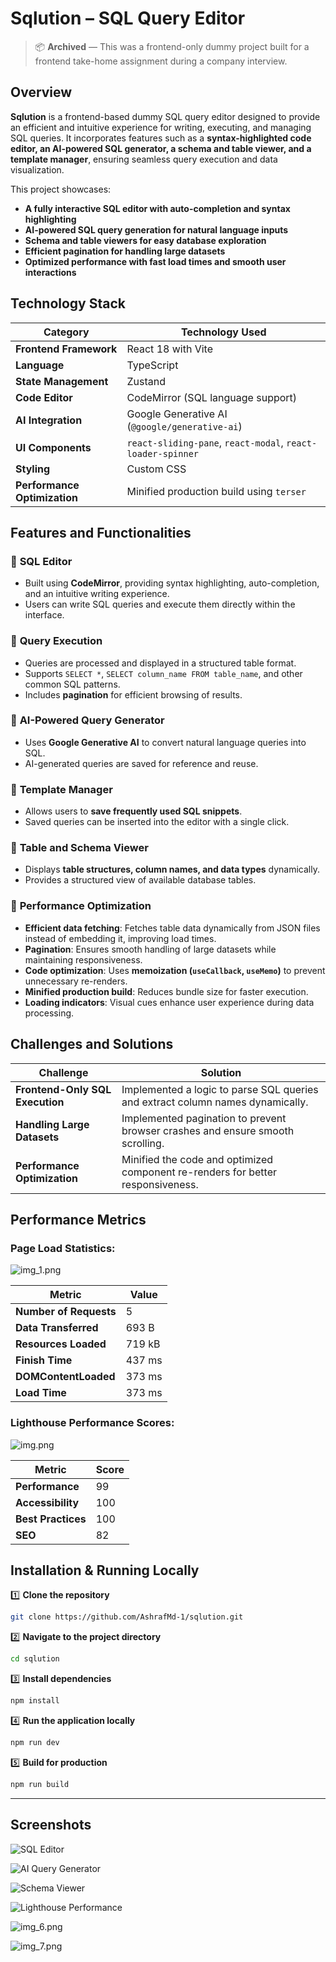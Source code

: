 # **Sqlution – SQL Query Editor**

> 📦 **Archived** — This was a frontend-only dummy project built for a frontend take-home assignment during a company interview.

## **Overview**

**Sqlution** is a frontend-based dummy SQL query editor designed to provide an efficient and intuitive experience for writing,
executing, and managing SQL queries. It incorporates features such as a **syntax-highlighted code editor, an AI-powered
SQL generator, a schema and table viewer, and a template manager**, ensuring seamless query execution and data
visualization.

This project showcases:

- **A fully interactive SQL editor with auto-completion and syntax highlighting**
- **AI-powered SQL query generation for natural language inputs**
- **Schema and table viewers for easy database exploration**
- **Efficient pagination for handling large datasets**
- **Optimized performance with fast load times and smooth user interactions**

## **Technology Stack**

| Category                     | Technology Used                                             |
|------------------------------|-------------------------------------------------------------|
| **Frontend Framework**       | React 18 with Vite                                          |
| **Language**                 | TypeScript                                                  |
| **State Management**         | Zustand                                                     |
| **Code Editor**              | CodeMirror (SQL language support)                           |
| **AI Integration**           | Google Generative AI (`@google/generative-ai`)              |
| **UI Components**            | `react-sliding-pane`, `react-modal`, `react-loader-spinner` |
| **Styling**                  | Custom CSS                                                  |
| **Performance Optimization** | Minified production build using `terser`                    |

## **Features and Functionalities**

### 🔹 **SQL Editor**

- Built using **CodeMirror**, providing syntax highlighting, auto-completion, and an intuitive writing experience.
- Users can write SQL queries and execute them directly within the interface.

### 🔹 **Query Execution**

- Queries are processed and displayed in a structured table format.
- Supports `SELECT *`, `SELECT column_name FROM table_name`, and other common SQL patterns.
- Includes **pagination** for efficient browsing of results.

### 🔹 **AI-Powered Query Generator**

- Uses **Google Generative AI** to convert natural language queries into SQL.
- AI-generated queries are saved for reference and reuse.

### 🔹 **Template Manager**

- Allows users to **save frequently used SQL snippets**.
- Saved queries can be inserted into the editor with a single click.

### 🔹 **Table and Schema Viewer**

- Displays **table structures, column names, and data types** dynamically.
- Provides a structured view of available database tables.

### 🔹 **Performance Optimization**

- **Efficient data fetching**: Fetches table data dynamically from JSON files instead of embedding it, improving load
  times.
- **Pagination**: Ensures smooth handling of large datasets while maintaining responsiveness.
- **Code optimization**: Uses **memoization (`useCallback`, `useMemo`)** to prevent unnecessary re-renders.
- **Minified production build**: Reduces bundle size for faster execution.
- **Loading indicators**: Visual cues enhance user experience during data processing.

## **Challenges and Solutions**

| Challenge                       | Solution                                                                        |
|---------------------------------|---------------------------------------------------------------------------------|
| **Frontend-Only SQL Execution** | Implemented a logic to parse SQL queries and extract column names dynamically.  |
| **Handling Large Datasets**     | Implemented pagination to prevent browser crashes and ensure smooth scrolling.  |
| **Performance Optimization**    | Minified the code and optimized component re-renders for better responsiveness. |

## **Performance Metrics**

### **Page Load Statistics:**

![img_1.png](imgs/img_1.png)

| Metric                 | Value  |
|------------------------|--------|
| **Number of Requests** | 5      |
| **Data Transferred**   | 693 B  |
| **Resources Loaded**   | 719 kB |
| **Finish Time**        | 437 ms |
| **DOMContentLoaded**   | 373 ms |
| **Load Time**          | 373 ms |

### **Lighthouse Performance Scores:**

![img.png](imgs/img.png)

| Metric             | Score |
|--------------------|-------|
| **Performance**    | 99    |
| **Accessibility**  | 100   |
| **Best Practices** | 100   |
| **SEO**            | 82    |

## **Installation & Running Locally**

1️⃣ **Clone the repository**

```sh
git clone https://github.com/AshrafMd-1/sqlution.git
```  

2️⃣ **Navigate to the project directory**

```sh
cd sqlution
```  

3️⃣ **Install dependencies**

```sh
npm install
```  

4️⃣ **Run the application locally**

```sh
npm run dev
```  

5️⃣ **Build for production**

```sh
npm run build
```  

---

## **Screenshots**

![SQL Editor](imgs/img_2.png)

![AI Query Generator](imgs/img_3.png)

![Schema Viewer](imgs/img_4.png)

![Lighthouse Performance](imgs/img_5.png)

![img_6.png](imgs/img_6.png)

![img_7.png](imgs/img_7.png)
